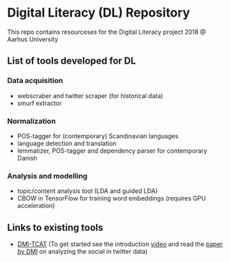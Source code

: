 # Digital Literacy (DL) Repository
This repo contains resourceses for the Digital Literacy project 2018 @ Aarhus University

## List of tools developed for DL

### Data acquisition
- webscraber and twitter scraper (for historical data)
- smurf extractor

### Normalization
- POS-tagger for (contemporary) Scandinavian languages
- language detection and translation
- lemmatizer, POS-tagger and dependency parser for contemporary Danish

### Analysis and modelling
- topic/content analysis tool (LDA and guided LDA)
- CBOW in TensorFlow for training word embeddings (requires GPU acceleration)

## Links to existing tools
- [DMI-TCAT](https://github.com/digitalmethodsinitiative/dmi-tcat/wiki) (To get started see the introduction [video](http://video.itu.dk/video/11366273/using-tcat-analysis-page) and read the [paper by DMI](https://wiki.digitalmethods.net/Dmi/DetectingTheSocials) on analyzing the social in twitter data)
